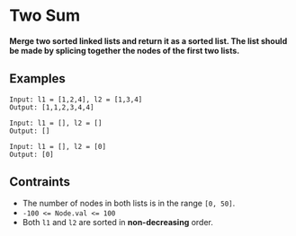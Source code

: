 # Two Sum
#### Merge two sorted linked lists and return it as a **sorted** list. The list should be made by splicing together the nodes of the first two lists.

## Examples
```
Input: l1 = [1,2,4], l2 = [1,3,4]
Output: [1,1,2,3,4,4]
```
```
Input: l1 = [], l2 = []
Output: []
```
```
Input: l1 = [], l2 = [0]
Output: [0]
```
## Contraints
* The number of nodes in both lists is in the range ```[0, 50]```.
* ```-100 <= Node.val <= 100```
* Both ```l1``` and ```l2``` are sorted in **non-decreasing** order.

